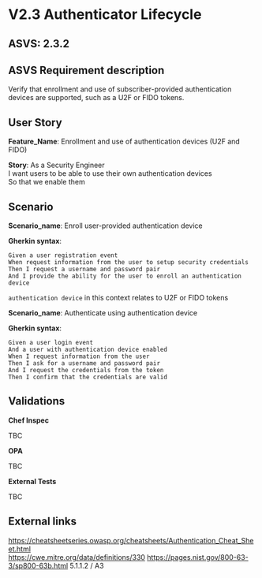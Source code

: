 # V2.3 Authenticator Lifecycle

## ASVS: 2.3.2

## ASVS Requirement description

Verify that enrollment and use of subscriber-provided
authentication devices are supported, such as a U2F or FIDO tokens.

## User Story

**Feature_Name**: Enrollment and use of authentication devices (U2F and FIDO)

**Story**:
As a Security Engineer\
I want users to be able to use their own authentication devices\
So that we enable them 

## Scenario

**Scenario_name**: Enroll user-provided authentication device

**Gherkin syntax**:

```gherkin
Given a user registration event
When request information from the user to setup security credentials
Then I request a username and password pair
And I provide the ability for the user to enroll an authentication device
```

`authentication device` in this context relates to U2F or FIDO tokens

**Scenario_name**: Authenticate using authentication device

**Gherkin syntax**:

```gherkin
Given a user login event
And a user with authentication device enabled
When I request information from the user
Then I ask for a username and password pair
And I request the credentials from the token
Then I confirm that the credentials are valid
```

## Validations

**Chef Inspec**

TBC

**OPA**

TBC

**External Tests**

TBC

## External links

<https://cheatsheetseries.owasp.org/cheatsheets/Authentication_Cheat_Sheet.html> \
<https://cwe.mitre.org/data/definitions/330>
<https://pages.nist.gov/800-63-3/sp800-63b.html> 5.1.1.2 / A3

